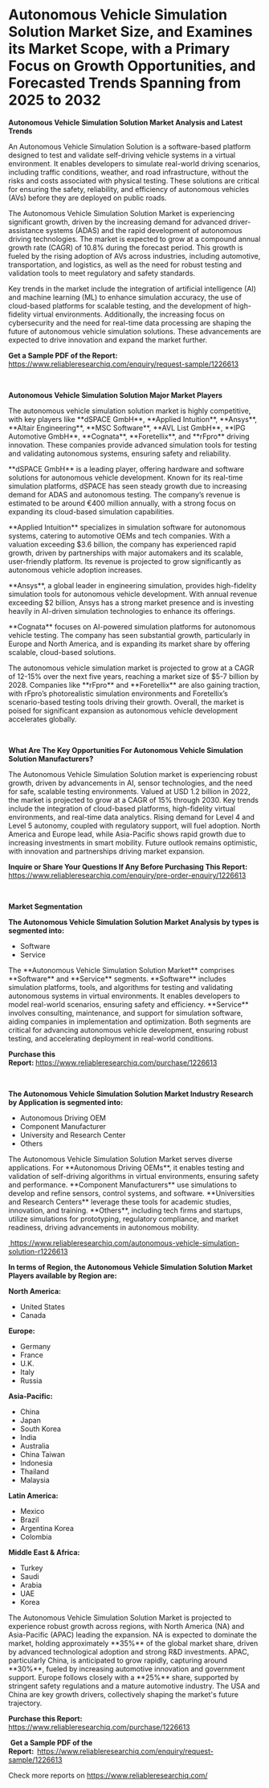 <p><h1>Autonomous Vehicle Simulation Solution Market Size, and Examines its Market Scope, with a Primary Focus on Growth Opportunities, and Forecasted Trends Spanning from 2025 to 2032</h1></p><p><strong>Autonomous Vehicle Simulation Solution Market Analysis and Latest Trends</strong></p>
<p><p>An Autonomous Vehicle Simulation Solution is a software-based platform designed to test and validate self-driving vehicle systems in a virtual environment. It enables developers to simulate real-world driving scenarios, including traffic conditions, weather, and road infrastructure, without the risks and costs associated with physical testing. These solutions are critical for ensuring the safety, reliability, and efficiency of autonomous vehicles (AVs) before they are deployed on public roads.</p><p>The Autonomous Vehicle Simulation Solution Market is experiencing significant growth, driven by the increasing demand for advanced driver-assistance systems (ADAS) and the rapid development of autonomous driving technologies. The market is expected to grow at a compound annual growth rate (CAGR) of 10.8% during the forecast period. This growth is fueled by the rising adoption of AVs across industries, including automotive, transportation, and logistics, as well as the need for robust testing and validation tools to meet regulatory and safety standards.</p><p>Key trends in the market include the integration of artificial intelligence (AI) and machine learning (ML) to enhance simulation accuracy, the use of cloud-based platforms for scalable testing, and the development of high-fidelity virtual environments. Additionally, the increasing focus on cybersecurity and the need for real-time data processing are shaping the future of autonomous vehicle simulation solutions. These advancements are expected to drive innovation and expand the market further.</p></p>
<p><strong>Get a Sample PDF of the Report:&nbsp;</strong> <a href="https://www.reliableresearchiq.com/enquiry/request-sample/1226613?utm_campaign=1144&utm_medium=2&utm_source=Github&utm_content=ia&utm_term=23012025&utm_id=autonomous-vehicle-simulation-solution">https://www.reliableresearchiq.com/enquiry/request-sample/1226613</a></p>
<p>&nbsp;</p>
<p><strong>Autonomous Vehicle Simulation Solution Major Market Players</strong></p>
<p><p>The autonomous vehicle simulation solution market is highly competitive, with key players like **dSPACE GmbH**, **Applied Intuition**, **Ansys**, **Altair Engineering**, **MSC Software**, **AVL List GmbH**, **IPG Automotive GmbH**, **Cognata**, **Foretellix**, and **rFpro** driving innovation. These companies provide advanced simulation tools for testing and validating autonomous systems, ensuring safety and reliability.</p><p>**dSPACE GmbH** is a leading player, offering hardware and software solutions for autonomous vehicle development. Known for its real-time simulation platforms, dSPACE has seen steady growth due to increasing demand for ADAS and autonomous testing. The company’s revenue is estimated to be around €400 million annually, with a strong focus on expanding its cloud-based simulation capabilities.</p><p>**Applied Intuition** specializes in simulation software for autonomous systems, catering to automotive OEMs and tech companies. With a valuation exceeding $3.6 billion, the company has experienced rapid growth, driven by partnerships with major automakers and its scalable, user-friendly platform. Its revenue is projected to grow significantly as autonomous vehicle adoption increases.</p><p>**Ansys**, a global leader in engineering simulation, provides high-fidelity simulation tools for autonomous vehicle development. With annual revenue exceeding $2 billion, Ansys has a strong market presence and is investing heavily in AI-driven simulation technologies to enhance its offerings.</p><p>**Cognata** focuses on AI-powered simulation platforms for autonomous vehicle testing. The company has seen substantial growth, particularly in Europe and North America, and is expanding its market share by offering scalable, cloud-based solutions.</p><p>The autonomous vehicle simulation market is projected to grow at a CAGR of 12-15% over the next five years, reaching a market size of $5-7 billion by 2028. Companies like **rFpro** and **Foretellix** are also gaining traction, with rFpro’s photorealistic simulation environments and Foretellix’s scenario-based testing tools driving their growth. Overall, the market is poised for significant expansion as autonomous vehicle development accelerates globally.</p></p>
<p>&nbsp;</p>
<p><strong>What Are The Key Opportunities For Autonomous Vehicle Simulation Solution Manufacturers?</strong></p>
<p><p>The Autonomous Vehicle Simulation Solution market is experiencing robust growth, driven by advancements in AI, sensor technologies, and the need for safe, scalable testing environments. Valued at USD 1.2 billion in 2022, the market is projected to grow at a CAGR of 15% through 2030. Key trends include the integration of cloud-based platforms, high-fidelity virtual environments, and real-time data analytics. Rising demand for Level 4 and Level 5 autonomy, coupled with regulatory support, will fuel adoption. North America and Europe lead, while Asia-Pacific shows rapid growth due to increasing investments in smart mobility. Future outlook remains optimistic, with innovation and partnerships driving market expansion.</p></p>
<p><strong>Inquire or Share Your Questions If Any Before Purchasing This Report:</strong> <a href="https://www.reliableresearchiq.com/enquiry/pre-order-enquiry/1226613?utm_campaign=1144&utm_medium=2&utm_source=Github&utm_content=ia&utm_term=23012025&utm_id=autonomous-vehicle-simulation-solution">https://www.reliableresearchiq.com/enquiry/pre-order-enquiry/1226613</a></p>
<p>&nbsp;</p>
<p><strong>Market Segmentation</strong></p>
<p><strong>The Autonomous Vehicle Simulation Solution Market Analysis by types is segmented into:</strong></p>
<p><ul><li>Software</li><li>Service</li></ul></p>
<p><p>The **Autonomous Vehicle Simulation Solution Market** comprises **Software** and **Service** segments. **Software** includes simulation platforms, tools, and algorithms for testing and validating autonomous systems in virtual environments. It enables developers to model real-world scenarios, ensuring safety and efficiency. **Service** involves consulting, maintenance, and support for simulation software, aiding companies in implementation and optimization. Both segments are critical for advancing autonomous vehicle development, ensuring robust testing, and accelerating deployment in real-world conditions.</p></p>
<p><strong>Purchase this Report:&nbsp;</strong><a href="https://www.reliableresearchiq.com/purchase/1226613?utm_campaign=1144&utm_medium=2&utm_source=Github&utm_content=ia&utm_term=23012025&utm_id=autonomous-vehicle-simulation-solution">https://www.reliableresearchiq.com/purchase/1226613</a></p>
<p>&nbsp;</p>
<p><strong>The Autonomous Vehicle Simulation Solution Market Industry Research by Application is segmented into:</strong></p>
<p><ul><li>Autonomous Driving OEM</li><li>Component Manufacturer</li><li>University and Research Center</li><li>Others</li></ul></p>
<p><p>The Autonomous Vehicle Simulation Solution Market serves diverse applications. For **Autonomous Driving OEMs**, it enables testing and validation of self-driving algorithms in virtual environments, ensuring safety and performance. **Component Manufacturers** use simulations to develop and refine sensors, control systems, and software. **Universities and Research Centers** leverage these tools for academic studies, innovation, and training. **Others**, including tech firms and startups, utilize simulations for prototyping, regulatory compliance, and market readiness, driving advancements in autonomous mobility.</p></p>
<p><a href="https://www.reliableresearchiq.com/autonomous-vehicle-simulation-solution-r1226613?utm_campaign=1144&utm_medium=2&utm_source=Github&utm_content=ia&utm_term=23012025&utm_id=autonomous-vehicle-simulation-solution">&nbsp;https://www.reliableresearchiq.com/autonomous-vehicle-simulation-solution-r1226613</a></p>
<p><strong>In terms of Region, the Autonomous Vehicle Simulation Solution Market Players available by Region are:</strong></p>
<p>
    <p> <strong> North America: </strong>
        <ul>
            <li>United States</li>
            <li>Canada</li>
        </ul>
        </p> 
    <p> <strong> Europe: </strong>
        <ul>
            <li>Germany</li>
            <li>France</li>
            <li>U.K.</li>
            <li>Italy</li>
            <li>Russia</li>
        </ul>
        </p> 
    <p> <strong> Asia-Pacific: </strong>
        <ul>
            <li>China</li>
            <li>Japan</li>
            <li>South Korea</li>
            <li>India</li>
            <li>Australia</li>
            <li>China Taiwan</li>
            <li>Indonesia</li>
            <li>Thailand</li>
            <li>Malaysia</li>
        </ul>
        </p> 
    <p> <strong> Latin America: </strong>
        <ul>
            <li>Mexico</li>
            <li>Brazil</li>
            <li>Argentina Korea</li>
            <li>Colombia</li>
        </ul>
        </p> 
    <p> <strong> Middle East & Africa: </strong>
        <ul>
            <li>Turkey</li>
            <li>Saudi</li>
            <li>Arabia</li>
            <li>UAE</li>
            <li>Korea</li>
        </ul>
    </p>
    </p>
<p><p>The Autonomous Vehicle Simulation Solution Market is projected to experience robust growth across regions, with North America (NA) and Asia-Pacific (APAC) leading the expansion. NA is expected to dominate the market, holding approximately **35%** of the global market share, driven by advanced technological adoption and strong R&D investments. APAC, particularly China, is anticipated to grow rapidly, capturing around **30%**, fueled by increasing automotive innovation and government support. Europe follows closely with a **25%** share, supported by stringent safety regulations and a mature automotive industry. The USA and China are key growth drivers, collectively shaping the market's future trajectory.</p></p>
<p><strong>Purchase this Report: </strong><a href="https://www.reliableresearchiq.com/purchase/1226613?utm_campaign=1144&utm_medium=2&utm_source=Github&utm_content=ia&utm_term=23012025&utm_id=autonomous-vehicle-simulation-solution">https://www.reliableresearchiq.com/purchase/1226613</a></p>
<p>&nbsp;<strong>Get a Sample PDF of the Report:&nbsp;&nbsp;</strong><a href="https://www.reliableresearchiq.com/enquiry/request-sample/1226613?utm_campaign=1144&utm_medium=2&utm_source=Github&utm_content=ia&utm_term=23012025&utm_id=autonomous-vehicle-simulation-solution">https://www.reliableresearchiq.com/enquiry/request-sample/1226613</a></p>
<p><strong></strong></p>
<p>Check more reports on <a href="https://www.reliableresearchiq.com/?utm_campaign=1144&utm_medium=2&utm_source=Github&utm_content=ia&utm_term=23012025&utm_id=autonomous-vehicle-simulation-solution">https://www.reliableresearchiq.com/</a></p>